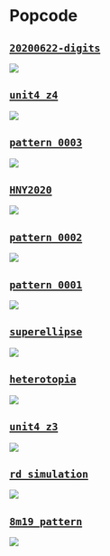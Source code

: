 # Popcode

## [`20200622-digits`](https://tmshv.github.io/popcode/20200622-digits)

![](sketches/20200622-digits/preview.png)

## [`unit4_z4`](https://tmshv.github.io/popcode/unit4_z4)

![](sketches/unit4_z4/preview.png)

## [`pattern_0003`](https://tmshv.github.io/popcode/pattern_0003)

![](sketches/pattern_0003/pattern.png)

## [`HNY2020`](https://tmshv.github.io/popcode/hny2020)

![](sketches/hny2020/preview.png)

## [`pattern_0002`](https://tmshv.github.io/popcode/pattern_0002)

![](sketches/pattern_0002/preview.png)

## [`pattern_0001`](https://tmshv.github.io/popcode/pattern_0001)

![](sketches/pattern_0001/preview.png)

## [`superellipse`](https://tmshv.github.io/popcode/superellipse)

![](sketches/superellipse/preview.png)

## [`heterotopia`](https://tmshv.github.io/popcode/heterotopia)

![](sketches/heterotopia/preview.png)


## [`unit4_z3`](https://tmshv.github.io/popcode/unit4_z3)

![](sketches/unit4_z3/preview.png)


## [`rd_simulation` ](https://tmshv.github.io/popcode/rd_simulation)

![](sketches/rd_simulation/preview.png)

## [`8m19_pattern` ](https://tmshv.github.io/popcode/8m19_pattern)

![](sketches/8m19_pattern/pattern.png)
